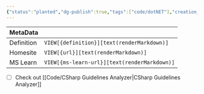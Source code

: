 ```yaml
---
{"status":"planted","dg-publish":true,"tags":["code/dotNET"],"creation_date":"2024-05-09 21:46","definition":"undefined","ms-learn-url":"undefined","url":"https://csharpcodingguidelines.com/","aliases":null,"permalink":"/code/c-sharp-coding-guidelines/","dgPassFrontmatter":true}
---
```



| MetaData   |                                              |
| ---------- | -------------------------------------------- |
| Definition | `VIEW[{definition}][text(renderMarkdown)]`   |
| Homesite   | `VIEW[{url}][text(renderMarkdown)]`          |
| MS Learn   | `VIEW[{ms-learn-url}][text(renderMarkdown)]` |

- [ ] Check out [[Code/CSharp Guidelines Analyzer\|CSharp Guidelines Analyzer]]